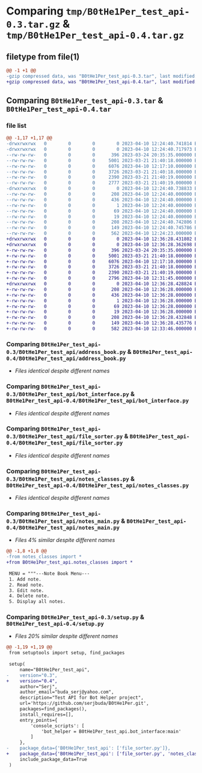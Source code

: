 # Comparing `tmp/B0tHe1Per_test_api-0.3.tar.gz` & `tmp/B0tHe1Per_test_api-0.4.tar.gz`

## filetype from file(1)

```diff
@@ -1 +1 @@
-gzip compressed data, was "B0tHe1Per_test_api-0.3.tar", last modified: Mon Apr 10 12:24:40 2023, max compression
+gzip compressed data, was "B0tHe1Per_test_api-0.4.tar", last modified: Mon Apr 10 12:36:28 2023, max compression
```

## Comparing `B0tHe1Per_test_api-0.3.tar` & `B0tHe1Per_test_api-0.4.tar`

### file list

```diff
@@ -1,17 +1,17 @@
-drwxrwxrwx   0        0        0        0 2023-04-10 12:24:40.741814 B0tHe1Per_test_api-0.3/
-drwxrwxrwx   0        0        0        0 2023-04-10 12:24:40.717973 B0tHe1Per_test_api-0.3/B0tHe1Per_test_api/
--rw-rw-rw-   0        0        0      396 2023-03-24 20:35:35.000000 B0tHe1Per_test_api-0.3/B0tHe1Per_test_api/__init__.py
--rw-rw-rw-   0        0        0     5001 2023-03-21 21:40:18.000000 B0tHe1Per_test_api-0.3/B0tHe1Per_test_api/address_book.py
--rw-rw-rw-   0        0        0     6076 2023-04-10 12:17:10.000000 B0tHe1Per_test_api-0.3/B0tHe1Per_test_api/bot_interface.py
--rw-rw-rw-   0        0        0     3726 2023-03-21 21:40:18.000000 B0tHe1Per_test_api-0.3/B0tHe1Per_test_api/file_sorter.py
--rw-rw-rw-   0        0        0     2390 2023-03-21 21:40:19.000000 B0tHe1Per_test_api-0.3/B0tHe1Per_test_api/notes_classes.py
--rw-rw-rw-   0        0        0     2777 2023-03-21 21:40:19.000000 B0tHe1Per_test_api-0.3/B0tHe1Per_test_api/notes_main.py
-drwxrwxrwx   0        0        0        0 2023-04-10 12:24:40.738833 B0tHe1Per_test_api-0.3/B0tHe1Per_test_api.egg-info/
--rw-rw-rw-   0        0        0      208 2023-04-10 12:24:40.000000 B0tHe1Per_test_api-0.3/B0tHe1Per_test_api.egg-info/PKG-INFO
--rw-rw-rw-   0        0        0      436 2023-04-10 12:24:40.000000 B0tHe1Per_test_api-0.3/B0tHe1Per_test_api.egg-info/SOURCES.txt
--rw-rw-rw-   0        0        0        1 2023-04-10 12:24:40.000000 B0tHe1Per_test_api-0.3/B0tHe1Per_test_api.egg-info/dependency_links.txt
--rw-rw-rw-   0        0        0       69 2023-04-10 12:24:40.000000 B0tHe1Per_test_api-0.3/B0tHe1Per_test_api.egg-info/entry_points.txt
--rw-rw-rw-   0        0        0       19 2023-04-10 12:24:40.000000 B0tHe1Per_test_api-0.3/B0tHe1Per_test_api.egg-info/top_level.txt
--rw-rw-rw-   0        0        0      208 2023-04-10 12:24:40.742806 B0tHe1Per_test_api-0.3/PKG-INFO
--rw-rw-rw-   0        0        0      149 2023-04-10 12:24:40.745786 B0tHe1Per_test_api-0.3/setup.cfg
--rw-rw-rw-   0        0        0      562 2023-04-10 12:24:23.000000 B0tHe1Per_test_api-0.3/setup.py
+drwxrwxrwx   0        0        0        0 2023-04-10 12:36:28.431802 B0tHe1Per_test_api-0.4/
+drwxrwxrwx   0        0        0        0 2023-04-10 12:36:28.362698 B0tHe1Per_test_api-0.4/B0tHe1Per_test_api/
+-rw-rw-rw-   0        0        0      396 2023-03-24 20:35:35.000000 B0tHe1Per_test_api-0.4/B0tHe1Per_test_api/__init__.py
+-rw-rw-rw-   0        0        0     5001 2023-03-21 21:40:18.000000 B0tHe1Per_test_api-0.4/B0tHe1Per_test_api/address_book.py
+-rw-rw-rw-   0        0        0     6076 2023-04-10 12:17:10.000000 B0tHe1Per_test_api-0.4/B0tHe1Per_test_api/bot_interface.py
+-rw-rw-rw-   0        0        0     3726 2023-03-21 21:40:18.000000 B0tHe1Per_test_api-0.4/B0tHe1Per_test_api/file_sorter.py
+-rw-rw-rw-   0        0        0     2390 2023-03-21 21:40:19.000000 B0tHe1Per_test_api-0.4/B0tHe1Per_test_api/notes_classes.py
+-rw-rw-rw-   0        0        0     2796 2023-04-10 12:31:45.000000 B0tHe1Per_test_api-0.4/B0tHe1Per_test_api/notes_main.py
+drwxrwxrwx   0        0        0        0 2023-04-10 12:36:28.428824 B0tHe1Per_test_api-0.4/B0tHe1Per_test_api.egg-info/
+-rw-rw-rw-   0        0        0      208 2023-04-10 12:36:28.000000 B0tHe1Per_test_api-0.4/B0tHe1Per_test_api.egg-info/PKG-INFO
+-rw-rw-rw-   0        0        0      436 2023-04-10 12:36:28.000000 B0tHe1Per_test_api-0.4/B0tHe1Per_test_api.egg-info/SOURCES.txt
+-rw-rw-rw-   0        0        0        1 2023-04-10 12:36:28.000000 B0tHe1Per_test_api-0.4/B0tHe1Per_test_api.egg-info/dependency_links.txt
+-rw-rw-rw-   0        0        0       69 2023-04-10 12:36:28.000000 B0tHe1Per_test_api-0.4/B0tHe1Per_test_api.egg-info/entry_points.txt
+-rw-rw-rw-   0        0        0       19 2023-04-10 12:36:28.000000 B0tHe1Per_test_api-0.4/B0tHe1Per_test_api.egg-info/top_level.txt
+-rw-rw-rw-   0        0        0      208 2023-04-10 12:36:28.432848 B0tHe1Per_test_api-0.4/PKG-INFO
+-rw-rw-rw-   0        0        0      149 2023-04-10 12:36:28.435776 B0tHe1Per_test_api-0.4/setup.cfg
+-rw-rw-rw-   0        0        0      582 2023-04-10 12:33:46.000000 B0tHe1Per_test_api-0.4/setup.py
```

### Comparing `B0tHe1Per_test_api-0.3/B0tHe1Per_test_api/address_book.py` & `B0tHe1Per_test_api-0.4/B0tHe1Per_test_api/address_book.py`

 * *Files identical despite different names*

### Comparing `B0tHe1Per_test_api-0.3/B0tHe1Per_test_api/bot_interface.py` & `B0tHe1Per_test_api-0.4/B0tHe1Per_test_api/bot_interface.py`

 * *Files identical despite different names*

### Comparing `B0tHe1Per_test_api-0.3/B0tHe1Per_test_api/file_sorter.py` & `B0tHe1Per_test_api-0.4/B0tHe1Per_test_api/file_sorter.py`

 * *Files identical despite different names*

### Comparing `B0tHe1Per_test_api-0.3/B0tHe1Per_test_api/notes_classes.py` & `B0tHe1Per_test_api-0.4/B0tHe1Per_test_api/notes_classes.py`

 * *Files identical despite different names*

### Comparing `B0tHe1Per_test_api-0.3/B0tHe1Per_test_api/notes_main.py` & `B0tHe1Per_test_api-0.4/B0tHe1Per_test_api/notes_main.py`

 * *Files 4% similar despite different names*

```diff
@@ -1,8 +1,8 @@
-from notes_classes import *
+from B0tHe1Per_test_api.notes_classes import *
 
 MENU = """---Note Book Menu---
 1. Add note.
 2. Read note.
 3. Edit note.
 4. Delete note.
 5. Display all notes.
```

### Comparing `B0tHe1Per_test_api-0.3/setup.py` & `B0tHe1Per_test_api-0.4/setup.py`

 * *Files 20% similar despite different names*

```diff
@@ -1,19 +1,19 @@
 from setuptools import setup, find_packages
 
 setup(
     name="B0tHe1Per_test_api",
-    version="0.3",
+    version="0.4",
     author="Serj",
     author_email="buda_serj@yahoo.com",
     description="Test API for Bot Helper project",
     url='https://github.com/serjbuda/B0tHe1Per.git',
     packages=find_packages(),
     install_requires=[],
     entry_points={
         'console_scripts': [
             'bot_helper = B0tHe1Per_test_api.bot_interface:main'
         ]
     },
-    package_data={'B0tHe1Per_test_api': ['file_sorter.py']},
+    package_data={'B0tHe1Per_test_api': ['file_sorter.py', 'notes_classes.py']},
     include_package_data=True
 )
```

